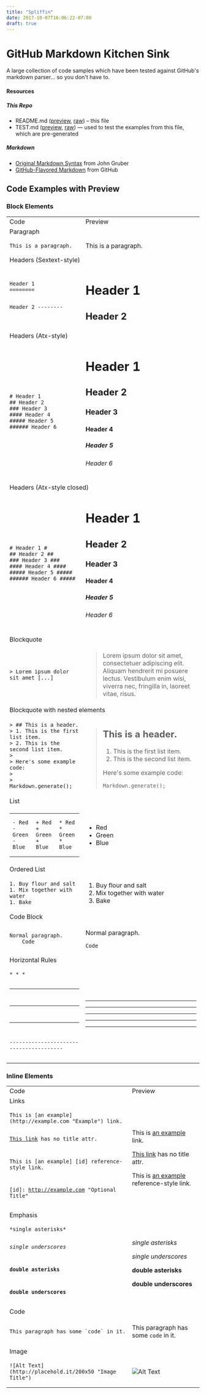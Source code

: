 ```yaml
---
title: "Spliffin"
date: 2017-10-07T16:06:22-07:00
draft: true
---
```


# GitHub Markdown Kitchen Sink

A large collection of code samples which have been tested against GitHub's markdown parser... so you don't have to.

#### Resources

##### This Repo

- README.md ([preview](https://github.com/adamschwartz/github-markdown-kitchen-sink/blob/master/README.md), [raw](https://raw.github.com/adamschwartz/github-markdown-kitchen-sink/master/README.md)) – this file
- TEST.md ([preview](https://github.com/adamschwartz/github-markdown-kitchen-sink/blob/master/TEST.md), [raw](https://raw.github.com/adamschwartz/github-markdown-kitchen-sink/master/TEST.md)) — used to test the examples from this file, which are pre-generated

##### Markdown

- [Original Markdown Syntax](http://daringfireball.net/projects/markdown/syntax) from John Gruber
- [GitHub-Flavored Markdown](https://help.github.com/articles/github-flavored-markdown) from GitHub

## Code Examples with Preview

### Block Elements

<table>
  <tr><td>Code</td><td>Preview</td></tr>

  <!--- Paragraphs -->
  <tr>
    <td colspan="2">Paragraph</td>
  </tr>
  <tr>
    <td>
      <pre><code>This is a paragraph.</code></pre>
    </td>
    <td>This is a paragraph.</td>
  </tr>

  <!--- Headers -->
  <tr>
    <td colspan="2">Headers (Sextext-style)</td>
  </tr>
  <tr>
    <td>
<pre><code>Header 1
========

Header 2
--------</code></pre>
    </td>
    <td>
      <h1>Header 1</h1>
      <h2>Header 2</h2>
    </td>
  </tr>
  <tr>
    <td colspan="2">Headers (Atx-style)</td>
  </tr>
  <tr>
    <td>
<pre><code># Header 1
## Header 2
### Header 3
#### Header 4
##### Header 5
###### Header 6</code></pre>
    </td>
    <td>
      <h1>Header 1</h1>
      <h2>Header 2</h2>
      <h3>Header 3</h3>
      <h4>Header 4</h4>
      <h5>Header 5</h5>
      <h6>Header 6</h6>
    </td>
  </tr>
  <tr>
    <td colspan="2">Headers (Atx-style closed)</td>
  </tr>
  <tr>
    <td>
<pre><code># Header 1 #
## Header 2 ##
### Header 3 ###
#### Header 4 ####
##### Header 5 #####
###### Header 6 #####</code></pre>
    </td>
    <td>
      <h1>Header 1</h1>
      <h2>Header 2</h2>
      <h3>Header 3</h3>
      <h4>Header 4</h4>
      <h5>Header 5</h5>
      <h6>Header 6</h6>
    </td>
  </tr>

  <!--- Blockquotes -->
  <tr>
    <td colspan="2">Blockquote</td>
  </tr>
  <tr>
    <td>
      <pre><code>> Lorem ipsum dolor sit amet [...]</code></pre>
    </td>
    <td>
      <blockquote>
        Lorem ipsum dolor sit amet, consectetuer adipiscing elit.
        Aliquam hendrerit mi posuere lectus. Vestibulum enim wisi,
        viverra nec, fringilla in, laoreet vitae, risus.
      </blockquote>
    </td>
  </tr>
  <tr>
    <td colspan="2">Blockquote with nested elements</td>
  </tr>
  <tr>
    <td>
      <!--- Code exmaple -->
      <pre><code>> ## This is a header.
> 1. This is the first list item.
> 2. This is the second list item.
>
> Here's some example code:
>
>     Markdown.generate();</code></pre>
      <!--- End code exmaple -->
    </td>
    <td>
      <blockquote>
        <h2>This is a header.</h2>
          <ol>
            <li>This is the first list item.</li>
            <li>This is the second list item.</li>
          </ol>
          <p>Here's some example code:</p>
          <pre><code>Markdown.generate();</code></pre>
      </blockquote>
    </td>
  </tr>

  <!--- Lists -->
  <tr>
    <td colspan="2">List</td>
  </tr>
  <tr>
    <td>
<table><tr><td>
<pre><code>- Red
- Green
- Blue</code></pre>
</td><td>
<pre><code>+ Red
+ Green
+ Blue</code></pre>
</td><td>
<pre><code>* Red
* Green
* Blue</code></pre>
</td></tr></table>
    </td>
    <td>
      <ul>
        <li>Red</li>
        <li>Green</li>
        <li>Blue</li>
      </ul>
    </td>
  </tr>
  <tr>
    <td colspan="2">Ordered List</td>
  </tr>
  <tr>
    <td>
<pre><code>1. Buy flour and salt
1. Mix together with water
1. Bake</code></pre>
    </td>
    <td>
      <ol>
        <li>Buy flour and salt</li>
        <li>Mix together with water</li>
        <li>Bake</li>
      </ol>
    </td>
  </tr>

  <!-- Code blocks -->
  <tr>
    <td colspan="2">Code Block</td>
  </tr>
  <tr>
    <td>
<pre><code>Normal paragraph.
    Code</code></pre>
    </td>
    <td>
      <p>Normal paragraph.</p>
      <pre><code>Code</code></pre>
    </td>
  </tr>

  <!-- Horizontal rules -->
  <tr>
    <td colspan="2">Horizontal Rules</td>
  </tr>
  <tr>
    <td>
<pre><code>* * *

***

*****

- - -

---------------------------------------</code></pre>
    </td>
    <td>
      <hr/>
      <hr/>
      <hr/>
      <hr/>
      <hr/>
    </td>
  </tr>
</table>

### Inline Elements

<table>
  <tr><td>Code</td><td>Preview</td></tr>

  <!--- Links -->
  <tr>
    <td colspan="2">Links</td>
  </tr>
  <tr>
    <td>
      <pre><code>This is [an example](http://example.com "Example") link.

[This link](http://example.com) has no title attr.

This is [an example] [id] reference-style link.

[id]: http://example.com "Optional Title"</code></pre>
    </td>
    <td>
      <p>This is <a href="http://example.com" title="Example">an example</a> link.</p>
      <p><a href="http://example.com">This link</a> has no title attr.</p>
      <p>This is <a href="http://example.com" title="Optinal Title">an example</a> reference-style link.</p>
    </td>
  </tr>

  <!--- Emphasis -->
  <tr>
    <td colspan="2">Emphasis</td>
  </tr>
  <tr>
    <td>
      <pre><code>*single asterisks*

_single underscores_

**double asterisks**

__double underscores__</td>
    <td>
      <p><em>single asterisks</em></p>
      <p><em>single underscores</em></p>
      <p><strong>double asterisks</strong></p>
      <p><strong>double underscores</strong></p>
    </td>
  </tr>

  <!--- Code -->
  <tr>
    <td colspan="2">Code</td>
  </tr>
  <tr>
    <td>
      <pre><code>This paragraph has some `code` in it.</td>
    <td>
      <p>This paragraph has some <code>code</code> in it.</p>
    </td>
  </tr>

  <!--- Images -->
  <tr>
    <td colspan="2">Image</td>
  </tr>
  <tr>
    <td>
      <pre><code>![Alt Text](http://placehold.it/200x50 "Image Title")</td>
    <td>
      <p><img src="http://placehold.it/200x50" title="Image Title" alt="Alt Text" /></p>
    </td>
  </tr>
</table>
